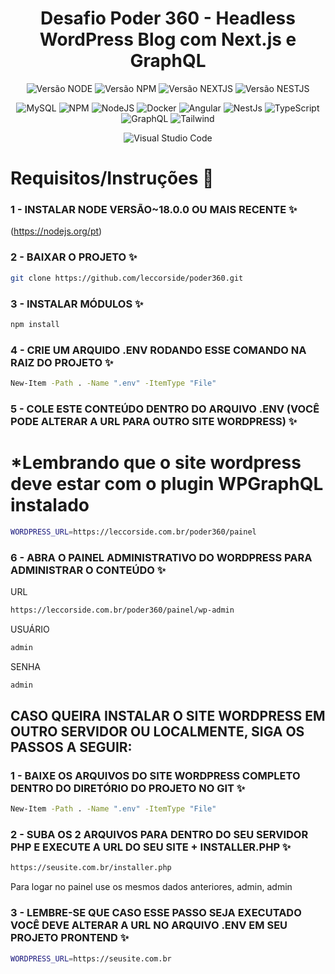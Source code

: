 <div align="center">
  <h1 align="center">
    Desafio Poder 360 - Headless WordPress Blog com Next.js e GraphQL
  </h1>
</div>

<div align="center">

![Versão NODE](http://img.shields.io/static/v1?label=v18.0.0&message=%20NODE&color=GREEN&style=for-the-badge)
![Versão NPM](http://img.shields.io/static/v1?label=v8.6.0&message=%20NPM&color=BLUE&style=for-the-badge)
![Versão NEXTJS](http://img.shields.io/static/v1?label=v15.2.4&message=%20NEXTJS&color=PINK&style=for-the-badge)
![Versão NESTJS](http://img.shields.io/static/v1?label=v18.3.1&message=%20REACT&color=PINK&style=for-the-badge)

![MySQL](https://img.shields.io/badge/wordpress-%2300f.svg?style=for-the-badge&logo=wordpress&logoColor=white)
![NPM](https://img.shields.io/badge/NPM-%23CB3837.svg?style=for-the-badge&logo=npm&logoColor=white)
![NodeJS](https://img.shields.io/badge/node.js-6DA55F?style=for-the-badge&logo=node.js&logoColor=white)
![Docker](https://img.shields.io/badge/Docker-1d63ed?style=for-the-badge&logo=docker&logoColor=f5f5f5)
![Angular](https://img.shields.io/badge/React-DD0031?style=for-the-badge&logo=react&logoColor=white)
![NestJs](https://img.shields.io/badge/next.js-000000?style=for-the-badge&logo=nextdotjs&logoColor=white)
![TypeScript](https://img.shields.io/badge/typescript-%23007ACC.svg?style=for-the-badge&logo=typescript&logoColor=white)
![GraphQL](https://img.shields.io/badge/GraphQl-E10098?style=for-the-badge&logo=graphql&logoColor=white)
![Tailwind](https://img.shields.io/badge/Tailwind_CSS-grey?style=for-the-badge&logo=tailwind-css&logoColor=38B2AC)

![Visual Studio Code](https://img.shields.io/badge/Visual%20Studio%20Code-0078d7.svg?style=for-the-badge&logo=visual-studio-code&logoColor=white)

</div>

# Requisitos/Instruções 📜

### 1 - INSTALAR NODE VERSÃO~18.0.0 OU MAIS RECENTE ✨
(https://nodejs.org/pt)

### 2 - BAIXAR O PROJETO ✨
```bash
git clone https://github.com/leccorside/poder360.git
```

### 3 - INSTALAR MÓDULOS ✨
```bash
npm install
```

### 4 - CRIE UM ARQUIDO .ENV RODANDO ESSE COMANDO NA RAIZ DO PROJETO ✨
```bash
New-Item -Path . -Name ".env" -ItemType "File"
```

### 5 - COLE ESTE CONTEÚDO DENTRO DO ARQUIVO .ENV (VOCÊ PODE ALTERAR A URL PARA OUTRO SITE WORDPRESS) ✨
# *Lembrando que o site wordpress deve estar com o plugin WPGraphQL instalado
```bash
WORDPRESS_URL=https://leccorside.com.br/poder360/painel
```

### 6 - ABRA O PAINEL ADMINISTRATIVO DO WORDPRESS PARA ADMINISTRAR O CONTEÚDO ✨
URL
```bash
https://leccorside.com.br/poder360/painel/wp-admin
```
USUÁRIO
```bash
admin
```
SENHA
```bash
admin
```

## CASO QUEIRA INSTALAR O SITE WORDPRESS EM OUTRO SERVIDOR OU LOCALMENTE, SIGA OS PASSOS A SEGUIR:

### 1 - BAIXE OS ARQUIVOS DO SITE WORDPRESS COMPLETO DENTRO DO DIRETÓRIO DO PROJETO NO GIT ✨
```bash
New-Item -Path . -Name ".env" -ItemType "File"
```

### 2 - SUBA OS 2 ARQUIVOS PARA DENTRO DO SEU SERVIDOR PHP E EXECUTE A URL DO SEU SITE + INSTALLER.PHP ✨
```bash
https://seusite.com.br/installer.php
```
Para logar no painel use os mesmos dados anteriores, admin, admin

### 3 - LEMBRE-SE QUE CASO ESSE PASSO SEJA EXECUTADO VOCÊ DEVE ALTERAR A URL NO ARQUIVO .ENV EM SEU PROJETO PRONTEND ✨
```bash
WORDPRESS_URL=https://seusite.com.br
```